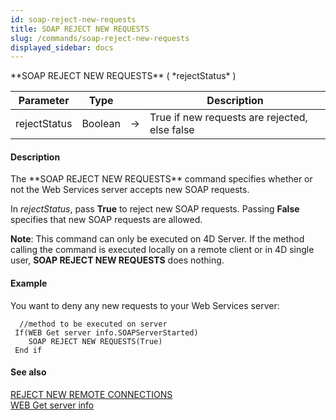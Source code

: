 ```yaml
---
id: soap-reject-new-requests
title: SOAP REJECT NEW REQUESTS
slug: /commands/soap-reject-new-requests
displayed_sidebar: docs
---
```


<!--REF #_command_.SOAP REJECT NEW REQUESTS.Syntax-->**SOAP REJECT NEW REQUESTS** ( *rejectStatus* )<!-- END REF-->
<!--REF #_command_.SOAP REJECT NEW REQUESTS.Params-->
| Parameter | Type |  | Description |
| --- | --- | --- | --- |
| rejectStatus | Boolean | &rarr; | True if new requests are rejected, else false |

<!-- END REF-->

#### Description 

<!--REF #_command_.SOAP REJECT NEW REQUESTS.Summary-->The **SOAP REJECT NEW REQUESTS** command specifies whether or not the Web Services server accepts new SOAP requests.<!-- END REF--> 

In *rejectStatus*, pass **True** to reject new SOAP requests. Passing **False** specifies that new SOAP requests are allowed. 

**Note**: This command can only be executed on 4D Server. If the method calling the command is executed locally on a remote client or in 4D single user, **SOAP REJECT NEW REQUESTS** does nothing.

#### Example 

You want to deny any new requests to your Web Services server:

```4d
  //method to be executed on server
 If(WEB Get server info.SOAPServerStarted)
    SOAP REJECT NEW REQUESTS(True)
 End if
```

#### See also 

[REJECT NEW REMOTE CONNECTIONS](reject-new-remote-connections.md)  
[WEB Get server info](web-get-server-info.md)  